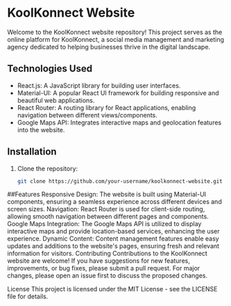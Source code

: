 # KoolKonnect Website

Welcome to the KoolKonnect website repository! This project serves as the online platform for KoolKonnect, a social media management and marketing agency dedicated to helping businesses thrive in the digital landscape.

## Technologies Used

- React.js: A JavaScript library for building user interfaces.
- Material-UI: A popular React UI framework for building responsive and beautiful web applications.
- React Router: A routing library for React applications, enabling navigation between different views/components.
- Google Maps API: Integrates interactive maps and geolocation features into the website.

## Installation

1. Clone the repository:

   ```bash
   git clone https://github.com/your-username/koolkonnect-website.git

##Features
Responsive Design: The website is built using Material-UI components, ensuring a seamless experience across different devices and screen sizes.
Navigation: React Router is used for client-side routing, allowing smooth navigation between different pages and components.
Google Maps Integration: The Google Maps API is utilized to display interactive maps and provide location-based services, enhancing the user experience.
Dynamic Content: Content management features enable easy updates and additions to the website's pages, ensuring fresh and relevant information for visitors.
Contributing
Contributions to the KoolKonnect website are welcome! If you have suggestions for new features, improvements, or bug fixes, please submit a pull request. For major changes, please open an issue first to discuss the proposed changes.

License
This project is licensed under the MIT License - see the LICENSE file for details.


